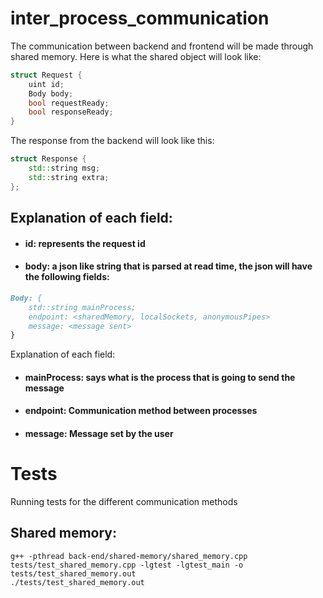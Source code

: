 # inter_process_communication


The communication between backend and frontend will be made through shared memory. Here is what the shared object will look like:
```c++
struct Request {
    uint id;
    Body body;
    bool requestReady;
    bool responseReady;
}
```
The response from the backend will look like this: 
```c++
struct Response {
    std::string msg;
    std::string extra;
};
```


## Explanation of each field: 
- #### id: represents the request id
- #### body: a json like string that is parsed at read time, the json will have the following fields: 
```markdown
Body: {
    std::string mainProcess;
    endpoint: <sharedMemory, localSockets, anonymousPipes>
    message: <message sent>
}
```
Explanation of each field: 
- #### mainProcess: says what is the process that is going to send the message
- #### endpoint: Communication method between processes
- #### message: Message set by the user

# Tests
Running tests for the different communication methods

## Shared memory:
```
g++ -pthread back-end/shared-memory/shared_memory.cpp tests/test_shared_memory.cpp -lgtest -lgtest_main -o tests/test_shared_memory.out
./tests/test_shared_memory.out
```
